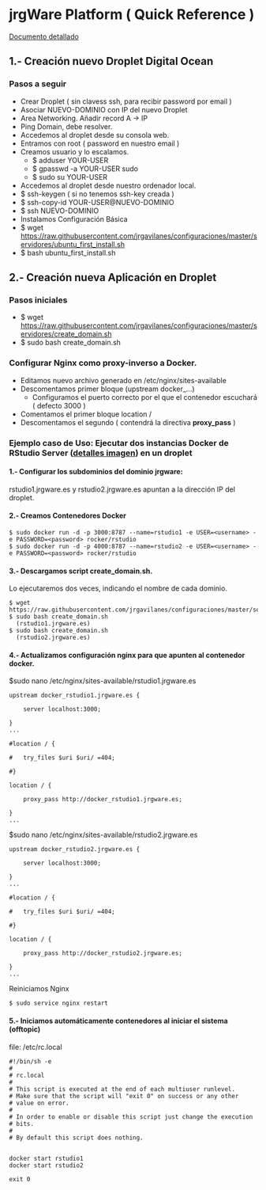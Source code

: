 # jrgWare Platform ( Quick Reference )

[Documento detallado](https://docs.google.com/document/d/1V-QEbGHa6ZhkpXp_-GwKbyHBLo551QryOeY2M-qVWM0/edit?usp=sharing)

## 1.- Creación nuevo Droplet Digital Ocean

### Pasos a seguir
- Crear Droplet ( sin clavess ssh, para recibir password por email )
- Asociar NUEVO-DOMINIO con IP del nuevo Droplet
 - Area Networking. Añadir record A -> IP
 - Ping Domain, debe resolver.
- Accedemos al droplet desde su consola web.
 - Entramos con root ( password en nuestro email )
 - Creamos usuario y lo escalamos.
   - $ adduser YOUR-USER
   - $ gpasswd -a YOUR-USER sudo
   - $ sudo su YOUR-USER
- Accedemos al droplet desde nuestro ordenador local.
 - $ ssh-keygen ( si no tenemos ssh-key creada )
 - $ ssh-copy-id YOUR-USER@NUEVO-DOMINIO
 - $ ssh NUEVO-DOMINIO
- Instalamos Configuración Básica
 - $ wget https://raw.githubusercontent.com/jrgavilanes/configuraciones/master/servidores/ubuntu_first_install.sh
 - $ bash ubuntu_first_install.sh


## 2.- Creación nueva Aplicación en Droplet

### Pasos iniciales
- $ wget https://raw.githubusercontent.com/jrgavilanes/configuraciones/master/servidores/create_domain.sh
- $ sudo bash create_domain.sh

### Configurar Nginx como proxy-inverso a Docker.
- Editamos nuevo archivo generado en /etc/nginx/sites-available
 - Descomentamos primer bloque (upstream docker_...)
   - Configuramos el puerto correcto por el que el contenedor escuchará ( defecto 3000 )
 - Comentamos el primer bloque location /
 - Descomentamos el segundo ( contendrá la directiva __proxy_pass__ )
  
### Ejemplo caso de Uso: Ejecutar dos instancias Docker de RStudio Server ([detalles imagen](https://github.com/rocker-org/rocker/wiki/Using-the-RStudio-image)) en un droplet

#### 1.- Configurar los subdominios del dominio jrgware: 
rstudio1.jrgware.es y rstudio2.jrgware.es apuntan a la dirección IP del droplet.

#### 2.- Creamos Contenedores Docker
```
$ sudo docker run -d -p 3000:8787 --name=rstudio1 -e USER=<username> -e PASSWORD=<password> rocker/rstudio
$ sudo docker run -d -p 4000:8787 --name=rstudio2 -e USER=<username> -e PASSWORD=<password> rocker/rstudio 

```
#### 3.- Descargamos script create_domain.sh.
Lo ejecutaremos dos veces, indicando el nombre de cada dominio.
```
$ wget https://raw.githubusercontent.com/jrgavilanes/configuraciones/master/servidores/create_domain.sh
$ sudo bash create_domain.sh
  (rstudio1.jrgware.es)
$ sudo bash create_domain.sh
  (rstudio2.jrgware.es)

```
#### 4.- Actualizamos configuración nginx para que apunten al contenedor docker.

$sudo nano /etc/nginx/sites-available/rstudio1.jrgware.es
```
upstream docker_rstudio1.jrgware.es {

    server localhost:3000;

}
...

#location / {

#   try_files $uri $uri/ =404;

#}

location / {

    proxy_pass http://docker_rstudio1.jrgware.es;

}
...

```

$sudo nano /etc/nginx/sites-available/rstudio2.jrgware.es
```
upstream docker_rstudio2.jrgware.es {

    server localhost:3000;

}
...

#location / {

#   try_files $uri $uri/ =404;

#}

location / {

    proxy_pass http://docker_rstudio2.jrgware.es;

}
...

```
Reiniciamos Nginx
```
$ sudo service nginx restart
```

#### 5.- Iniciamos automáticamente contenedores al iniciar el sistema (offtopic)

file: /etc/rc.local
```
#!/bin/sh -e
#
# rc.local
#
# This script is executed at the end of each multiuser runlevel.
# Make sure that the script will "exit 0" on success or any other
# value on error.
#
# In order to enable or disable this script just change the execution
# bits.
#
# By default this script does nothing.


docker start rstudio1
docker start rstudio2

exit 0
```


